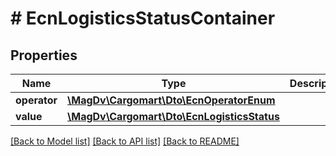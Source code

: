 # # EcnLogisticsStatusContainer

## Properties

Name | Type | Description | Notes
------------ | ------------- | ------------- | -------------
**operator** | [**\MagDv\Cargomart\Dto\EcnOperatorEnum**](EcnOperatorEnum.md) |  |
**value** | [**\MagDv\Cargomart\Dto\EcnLogisticsStatus**](EcnLogisticsStatus.md) |  |

[[Back to Model list]](../../README.md#models) [[Back to API list]](../../README.md#endpoints) [[Back to README]](../../README.md)
